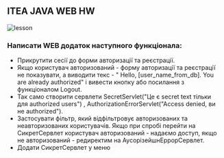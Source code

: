 ## ITEA JAVA WEB HW

![lesson](https://img.shields.io/badge/itea_java_web_hw-07-green)

### Написати WEB додаток наступного функціонала:

- Прикрутити сесії до форми авторизації та реєстрації.
- Якщо користувач авторизований - форму авторизації та реєстрації не показувати, а виводити текс - "
  Hello, [user_name_from_db]. You are already authorized" і вивести кнопку або посилання з функціоналом Logout. 
- Так само створити сервлети SecretServlet("Це є secret text тільки для authorized users") , AuthorizationErrorServlet("Access
  denied, ви не authorized").
- Застосувати фільтр, який відфільтровує авторизованих та неавторизованих користувачів. Якщо
  при спробі перейти на СикретСервлет користувач авторизований - надаємо доступ, якщо не авторизований - редиректим на
  АусорізейшнЕррорСервлет.
- Додати СикретСервлет у меню